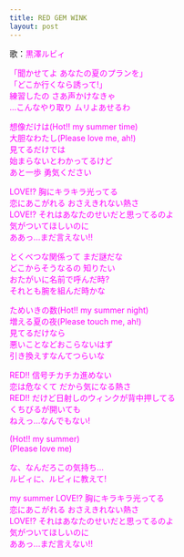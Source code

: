```yaml
---
title: RED GEM WINK
layout: post
---
```

歌：<font color="magenta">黒澤ルビィ</font>

<p><font color="magenta">「聞かせてよ あなたの夏のプランを」<br />
「どこか行くなら誘って!」<br />
練習したの さあ声かけなきゃ<br />
…こんなやり取り ムリよあせるわ</font></p>

<p><font color="magenta">想像だけは(Hot!! my summer time)<br />
大胆なわたし(Please love me, ah!)<br />
見てるだけでは<br />
始まらないとわかってるけど<br />
あと一歩 勇気ください</font></p>

<p><font color="magenta">LOVE!? 胸にキラキラ光ってる<br />
恋にあこがれる おさえきれない熱さ<br />
LOVE!? それはあなたのせいだと思ってるのよ<br />
気がついてほしいのに<br />
ああっ…まだ言えない!!</font></p>

<p><font color="magenta">とくべつな関係って まだ謎だな<br />
どこからそうなるの 知りたい<br />
おたがいに名前で呼んだ時?<br />
それとも腕を組んだ時かな</font></p>

<p><font color="magenta">ためいきの数(Hot!! my summer night)<br />
増える夏の夜(Please touch me, ah!)<br />
見てるだけなら<br />
悪いことなどおこらないはず<br />
引き換えすなんてつらいな</font></p>

<p><font color="magenta">RED!! 信号チカチカ進めない<br />
恋は危なくて だから気になる熱さ<br />
RED!! だけど日射しのウィンクが背中押してる<br />
くちびるが開いても<br />
ねえっ…なんでもない!</font></p>

<p><font color="magenta">(Hot!! my summer)<br />
(Please love me)</font></p>

<p><font color="magenta">な、なんだろこの気持ち…<br />
ルビィに、ルビィに教えて!</font></p>

<p><font color="magenta">my summer LOVE!? 胸にキラキラ光ってる<br />
恋にあこがれる おさえきれない熱さ<br />
LOVE!? それはあなたのせいだと思ってるのよ<br />
気がついてほしいのに<br />
ああっ…まだ言えない!!</font></p>